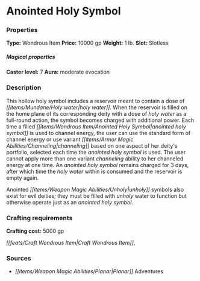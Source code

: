 ﻿---
Title: "Anointed Holy Symbol"
Type: "Wondrous Item"
Price: "10000 gp"
Weight: "1 lb."
Slot: "Slotless"
Caster level: "7"
Aura: "moderate evocation"
Description: |
  "This hollow holy symbol includes a reservoir meant to contain a dose of holy water. When the reservoir is filled on the home plane of its corresponding deity with a dose of holy water as a full-round action, the symbol becomes charged with additional power. Each time a filled _anointed holy symbol_ is used to channel energy, the user can use the standard form of channel energy or use variant channeling based on one aspect of her deity's portfolio, selected each time the _anointed holy symbol_ is used. The user cannot apply more than one variant channeling ability to her channeled energy at one time. An _anointed holy symbol_ remains charged for 3 days, after which time the holy water within is consumed and the reservoir is empty again.
  _Anointed unholy symbols_ also exist for evil deities; they must be filled with unholy water to function but otherwise operate just as an _anointed holy symbol_."
Crafting cost: "5000 gp"
Sources: "['Planar Adventures']"
---

# Anointed Holy Symbol

### Properties

**Type:** Wondrous Item **Price:** 10000 gp **Weight:** 1 lb. **Slot:** Slotless

##### Magical properties

**Caster level:** 7 **Aura:** moderate evocation

### Description

This hollow holy symbol includes a reservoir meant to contain a dose of _[[items/Mundane/Holy water|holy water]]_. When the reservoir is filled on the home plane of its corresponding deity with a dose of _holy water_ as a full-round action, the symbol becomes charged with additional power. Each time a filled _[[items/Wondrous Item/Anointed Holy Symbol|anointed holy symbol]]_ is used to channel energy, the user can use the standard form of channel energy or use variant _[[items/Armor Magic Abilities/Channeling|channeling]]_ based on one aspect of her deity's portfolio, selected each time the _anointed holy symbol_ is used. The user cannot apply more than one variant _channeling_ ability to her channeled energy at one time. An _anointed holy symbol_ remains charged for 3 days, after which time the _holy water_ within is consumed and the reservoir is empty again.

Anointed _[[items/Weapon Magic Abilities/Unholy|unholy]]_ symbols also exist for evil deities; they must be filled with _unholy_ water to function but otherwise operate just as an _anointed holy symbol_.

### Crafting requirements

**Crafting cost:** 5000 gp

_[[feats/Craft Wondrous Item|Craft Wondrous Item]]_,

### Sources

* _[[items/Weapon Magic Abilities/Planar|Planar]]_ Adventures